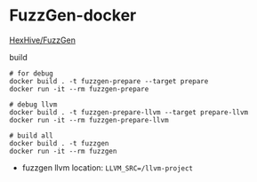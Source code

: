 # FuzzGen-docker
[HexHive/FuzzGen](https://github.com/HexHive/FuzzGen)

build
```
# for debug
docker build . -t fuzzgen-prepare --target prepare
docker run -it --rm fuzzgen-prepare

# debug llvm
docker build . -t fuzzgen-prepare-llvm --target prepare-llvm
docker run -it --rm fuzzgen-prepare-llvm

# build all
docker build . -t fuzzgen
docker run -it --rm fuzzgen
```

- fuzzgen llvm location: `LLVM_SRC=/llvm-project`

